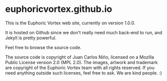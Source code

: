 # euphoricvortex.github.io

This is the Euphoric Vortex web site, currently on version 1.0.0.

It is hosted on Github since we don't really need much back-end to run, and Jekyll is pretty powerful.

Feel free to browse the source code.

The source code is copyright of Juan Carlos Niño, licensed on a Mozilla Public License version 2.0 (MPL 2.0). The images, artwork and trademark are copyright of the Euphoric Vortex team with all rights reserved. If you need anything outside such licenses, feel free to ask. We are kind people. :)
